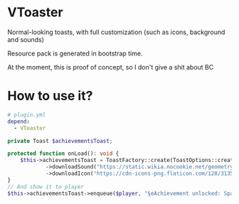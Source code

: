 # VToaster

Normal-looking toasts, with full customization (such as icons, background and sounds) 

Resource pack is generated in bootstrap time.

At the moment, this is proof of concept, so I don't give a shit about BC 

# How to use it?

```yaml
# plugin.yml
depend:
  - VToaster
```

```php
private Toast $achievementsToast;

protected function onLoad(): void {
    $this->achievementsToast = ToastFactory::create(ToastOptions::create($this, 'achievements')
            ->downloadSound("https://static.wikia.nocookie.net/geometry-dash/images/1/18/AchievementTone.ogg")
            ->downloadIcon("https://cdn-icons-png.flaticon.com/128/3135/3135728.png"));
}
// And show it to player
$this->achievementsToast->enqueue($player, "§eAchievement unlocked: Spawned", "§6This is your first visit!");

```
